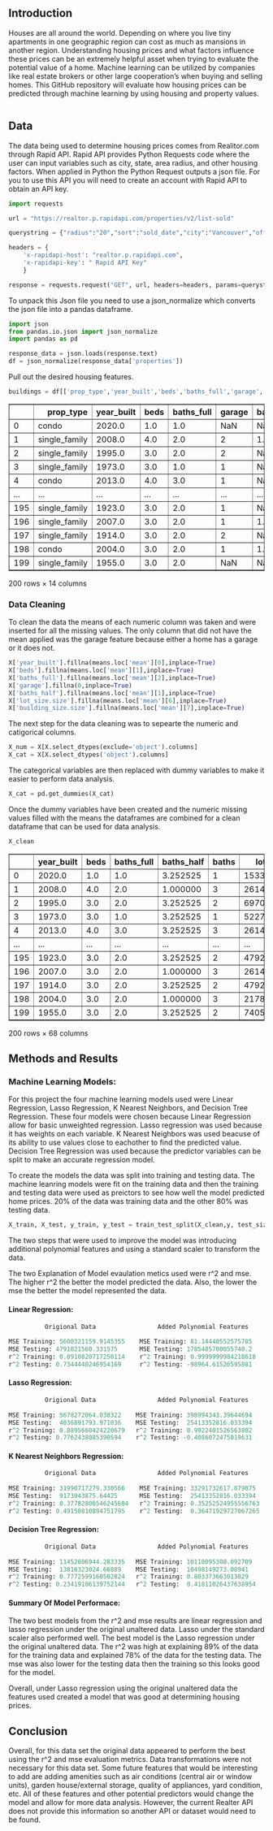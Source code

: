 ## Introduction 

Houses are all around the world. Depending on where you live tiny apartments in one geographic region can cost as much as mansions in another region. Understanding housing prices and what factors influence these prices can be an extremely helpful asset when trying to evaluate the potential value of a home. Machine learning can be utilized by companies like real estate brokers or other large cooperation’s when buying and selling homes. This GitHub repository will evaluate how housing prices can be predicted through machine learning by using housing and property values. 

```python
```

## Data

The data being used to determine housing prices comes from Realitor.com through Rapid API. Rapid API provides Python Requests code where the user can input variables such as city, state, area radius, and other housing factors. When applied in Python the Python Request outputs a json file. For you to use this API you will need to create an account with Rapid API to obtain an API key.

```python
import requests

url = "https://realtor.p.rapidapi.com/properties/v2/list-sold"

querystring = {"radius":"20","sort":"sold_date","city":"Vancouver","offset":"0","state_code":"WA","limit":"500"}

headers = {
    'x-rapidapi-host': "realtor.p.rapidapi.com",
    'x-rapidapi-key': " Rapid API Key"
    }

response = requests.request("GET", url, headers=headers, params=querystring)

```

To unpack this Json file you need to use a json_normalize which converts the json file into a pandas dataframe.

```python
import json
from pandas.io.json import json_normalize
import pandas as pd

response_data = json.loads(response.text)
df = json_normalize(response_data['properties'])
```

Pull out the desired housing features.

```python
buildings = df[['prop_type','year_built','beds','baths_full','garage','baths_half','price','baths','address.city','address.state','address.postal_code','address.county','lot_size.size','building_size.size']]
```

<div>

<table border="1" class="dataframe">
  <thead>
    <tr style="text-align: right;">
      <th></th>
      <th>prop_type</th>
      <th>year_built</th>
      <th>beds</th>
      <th>baths_full</th>
      <th>garage</th>
      <th>baths_half</th>
      <th>price</th>
      <th>baths</th>
      <th>address.city</th>
      <th>address.state</th>
      <th>address.postal_code</th>
      <th>address.county</th>
      <th>lot_size.size</th>
      <th>building_size.size</th>
    </tr>
  </thead>
  <tbody>
    <tr>
      <td>0</td>
      <td>condo</td>
      <td>2020.0</td>
      <td>1.0</td>
      <td>1.0</td>
      <td>NaN</td>
      <td>NaN</td>
      <td>254900</td>
      <td>1</td>
      <td>Portland</td>
      <td>Oregon</td>
      <td>97217</td>
      <td>Multnomah</td>
      <td>NaN</td>
      <td>651.0</td>
    </tr>
    <tr>
      <td>1</td>
      <td>single_family</td>
      <td>2008.0</td>
      <td>4.0</td>
      <td>2.0</td>
      <td>2</td>
      <td>1.0</td>
      <td>330000</td>
      <td>3</td>
      <td>Vancouver</td>
      <td>Washington</td>
      <td>98661</td>
      <td>Clark</td>
      <td>2614.0</td>
      <td>1558.0</td>
    </tr>
    <tr>
      <td>2</td>
      <td>single_family</td>
      <td>1995.0</td>
      <td>3.0</td>
      <td>2.0</td>
      <td>2</td>
      <td>NaN</td>
      <td>350000</td>
      <td>2</td>
      <td>Vancouver</td>
      <td>Washington</td>
      <td>98682</td>
      <td>Clark</td>
      <td>6970.0</td>
      <td>1201.0</td>
    </tr>
    <tr>
      <td>3</td>
      <td>single_family</td>
      <td>1973.0</td>
      <td>3.0</td>
      <td>1.0</td>
      <td>1</td>
      <td>NaN</td>
      <td>320000</td>
      <td>1</td>
      <td>Washougal</td>
      <td>Washington</td>
      <td>98671</td>
      <td>Clark</td>
      <td>5227.0</td>
      <td>1041.0</td>
    </tr>
    <tr>
      <td>4</td>
      <td>condo</td>
      <td>2013.0</td>
      <td>4.0</td>
      <td>3.0</td>
      <td>1</td>
      <td>NaN</td>
      <td>535000</td>
      <td>3</td>
      <td>Portland</td>
      <td>Oregon</td>
      <td>97211</td>
      <td>Multnomah</td>
      <td>2614.0</td>
      <td>2018.0</td>
    </tr>
    <tr>
      <td>...</td>
      <td>...</td>
      <td>...</td>
      <td>...</td>
      <td>...</td>
      <td>...</td>
      <td>...</td>
      <td>...</td>
      <td>...</td>
      <td>...</td>
      <td>...</td>
      <td>...</td>
      <td>...</td>
      <td>...</td>
      <td>...</td>
    </tr>
    <tr>
      <td>195</td>
      <td>single_family</td>
      <td>1923.0</td>
      <td>3.0</td>
      <td>2.0</td>
      <td>1</td>
      <td>NaN</td>
      <td>640000</td>
      <td>2</td>
      <td>Portland</td>
      <td>Oregon</td>
      <td>97211</td>
      <td>Multnomah</td>
      <td>4792.0</td>
      <td>1912.0</td>
    </tr>
    <tr>
      <td>196</td>
      <td>single_family</td>
      <td>2007.0</td>
      <td>3.0</td>
      <td>2.0</td>
      <td>1</td>
      <td>1.0</td>
      <td>430000</td>
      <td>3</td>
      <td>Portland</td>
      <td>Oregon</td>
      <td>97203</td>
      <td>Multnomah</td>
      <td>2614.0</td>
      <td>1380.0</td>
    </tr>
    <tr>
      <td>197</td>
      <td>single_family</td>
      <td>1914.0</td>
      <td>3.0</td>
      <td>2.0</td>
      <td>2</td>
      <td>NaN</td>
      <td>470000</td>
      <td>2</td>
      <td>Portland</td>
      <td>Oregon</td>
      <td>97203</td>
      <td>Multnomah</td>
      <td>4792.0</td>
      <td>1738.0</td>
    </tr>
    <tr>
      <td>198</td>
      <td>condo</td>
      <td>2004.0</td>
      <td>3.0</td>
      <td>2.0</td>
      <td>1</td>
      <td>1.0</td>
      <td>274000</td>
      <td>3</td>
      <td>Portland</td>
      <td>Oregon</td>
      <td>97233</td>
      <td>Multnomah</td>
      <td>2178.0</td>
      <td>1236.0</td>
    </tr>
    <tr>
      <td>199</td>
      <td>single_family</td>
      <td>1955.0</td>
      <td>3.0</td>
      <td>2.0</td>
      <td>NaN</td>
      <td>NaN</td>
      <td>363000</td>
      <td>2</td>
      <td>Portland</td>
      <td>Oregon</td>
      <td>97230</td>
      <td>Multnomah</td>
      <td>7405.0</td>
      <td>1080.0</td>
    </tr>
  </tbody>
</table>
<p>200 rows × 14 columns</p>
</div>

### Data Cleaning

To clean the data the means of each numeric column was taken and were inserted for all the missing values. The only column that did not have the mean applied was the garage feature because either a home has a garage or it does not.

```python
X['year_built'].fillna(means.loc['mean'][0],inplace=True)
X['beds'].fillna(means.loc['mean'][1],inplace=True)
X['baths_full'].fillna(means.loc['mean'][2],inplace=True)
X['garage'].fillna(0,inplace=True)
X['baths_half'].fillna(means.loc['mean'][1],inplace=True)
X['lot_size.size'].fillna(means.loc['mean'][6],inplace=True)
X['building_size.size'].fillna(means.loc['mean'][7],inplace=True)

```

The next step for the data cleaning was to sepearte the numeric and catigorical columns. 

```python
X_num = X[X.select_dtypes(exclude='object').columns]
X_cat = X[X.select_dtypes('object').columns]
```

The categorical variables are then replaced with dummy variables to make it easier to perform data analysis.

```python
X_cat = pd.get_dummies(X_cat)

```

Once the dummy variables have been created and the numeric missing values filled with the means the dataframes are combined for a clean dataframe that can be used for data analysis.

```python
X_clean
```

<div>
<table border="1" class="dataframe">
  <thead>
    <tr style="text-align: right;">
      <th></th>
      <th>year_built</th>
      <th>beds</th>
      <th>baths_full</th>
      <th>baths_half</th>
      <th>baths</th>
      <th>lot_size.size</th>
      <th>building_size.size</th>
      <th>prop_type_condo</th>
      <th>prop_type_farm</th>
      <th>prop_type_land</th>
      <th>...</th>
      <th>address.postal_code_98665</th>
      <th>address.postal_code_98671</th>
      <th>address.postal_code_98682</th>
      <th>address.postal_code_98683</th>
      <th>address.postal_code_98684</th>
      <th>address.postal_code_98685</th>
      <th>address.postal_code_98686</th>
      <th>address.county_Clark</th>
      <th>address.county_Columbia</th>
      <th>address.county_Multnomah</th>
    </tr>
  </thead>
  <tbody>
    <tr>
      <td>0</td>
      <td>2020.0</td>
      <td>1.0</td>
      <td>1.0</td>
      <td>3.252525</td>
      <td>1</td>
      <td>15335.491713</td>
      <td>651.0</td>
      <td>1</td>
      <td>0</td>
      <td>0</td>
      <td>...</td>
      <td>0</td>
      <td>0</td>
      <td>0</td>
      <td>0</td>
      <td>0</td>
      <td>0</td>
      <td>0</td>
      <td>0</td>
      <td>0</td>
      <td>1</td>
    </tr>
    <tr>
      <td>1</td>
      <td>2008.0</td>
      <td>4.0</td>
      <td>2.0</td>
      <td>1.000000</td>
      <td>3</td>
      <td>2614.000000</td>
      <td>1558.0</td>
      <td>0</td>
      <td>0</td>
      <td>0</td>
      <td>...</td>
      <td>0</td>
      <td>0</td>
      <td>0</td>
      <td>0</td>
      <td>0</td>
      <td>0</td>
      <td>0</td>
      <td>1</td>
      <td>0</td>
      <td>0</td>
    </tr>
    <tr>
      <td>2</td>
      <td>1995.0</td>
      <td>3.0</td>
      <td>2.0</td>
      <td>3.252525</td>
      <td>2</td>
      <td>6970.000000</td>
      <td>1201.0</td>
      <td>0</td>
      <td>0</td>
      <td>0</td>
      <td>...</td>
      <td>0</td>
      <td>0</td>
      <td>1</td>
      <td>0</td>
      <td>0</td>
      <td>0</td>
      <td>0</td>
      <td>1</td>
      <td>0</td>
      <td>0</td>
    </tr>
    <tr>
      <td>3</td>
      <td>1973.0</td>
      <td>3.0</td>
      <td>1.0</td>
      <td>3.252525</td>
      <td>1</td>
      <td>5227.000000</td>
      <td>1041.0</td>
      <td>0</td>
      <td>0</td>
      <td>0</td>
      <td>...</td>
      <td>0</td>
      <td>1</td>
      <td>0</td>
      <td>0</td>
      <td>0</td>
      <td>0</td>
      <td>0</td>
      <td>1</td>
      <td>0</td>
      <td>0</td>
    </tr>
    <tr>
      <td>4</td>
      <td>2013.0</td>
      <td>4.0</td>
      <td>3.0</td>
      <td>3.252525</td>
      <td>3</td>
      <td>2614.000000</td>
      <td>2018.0</td>
      <td>1</td>
      <td>0</td>
      <td>0</td>
      <td>...</td>
      <td>0</td>
      <td>0</td>
      <td>0</td>
      <td>0</td>
      <td>0</td>
      <td>0</td>
      <td>0</td>
      <td>0</td>
      <td>0</td>
      <td>1</td>
    </tr>
    <tr>
      <td>...</td>
      <td>...</td>
      <td>...</td>
      <td>...</td>
      <td>...</td>
      <td>...</td>
      <td>...</td>
      <td>...</td>
      <td>...</td>
      <td>...</td>
      <td>...</td>
      <td>...</td>
      <td>...</td>
      <td>...</td>
      <td>...</td>
      <td>...</td>
      <td>...</td>
      <td>...</td>
      <td>...</td>
      <td>...</td>
      <td>...</td>
      <td>...</td>
    </tr>
    <tr>
      <td>195</td>
      <td>1923.0</td>
      <td>3.0</td>
      <td>2.0</td>
      <td>3.252525</td>
      <td>2</td>
      <td>4792.000000</td>
      <td>1912.0</td>
      <td>0</td>
      <td>0</td>
      <td>0</td>
      <td>...</td>
      <td>0</td>
      <td>0</td>
      <td>0</td>
      <td>0</td>
      <td>0</td>
      <td>0</td>
      <td>0</td>
      <td>0</td>
      <td>0</td>
      <td>1</td>
    </tr>
    <tr>
      <td>196</td>
      <td>2007.0</td>
      <td>3.0</td>
      <td>2.0</td>
      <td>1.000000</td>
      <td>3</td>
      <td>2614.000000</td>
      <td>1380.0</td>
      <td>0</td>
      <td>0</td>
      <td>0</td>
      <td>...</td>
      <td>0</td>
      <td>0</td>
      <td>0</td>
      <td>0</td>
      <td>0</td>
      <td>0</td>
      <td>0</td>
      <td>0</td>
      <td>0</td>
      <td>1</td>
    </tr>
    <tr>
      <td>197</td>
      <td>1914.0</td>
      <td>3.0</td>
      <td>2.0</td>
      <td>3.252525</td>
      <td>2</td>
      <td>4792.000000</td>
      <td>1738.0</td>
      <td>0</td>
      <td>0</td>
      <td>0</td>
      <td>...</td>
      <td>0</td>
      <td>0</td>
      <td>0</td>
      <td>0</td>
      <td>0</td>
      <td>0</td>
      <td>0</td>
      <td>0</td>
      <td>0</td>
      <td>1</td>
    </tr>
    <tr>
      <td>198</td>
      <td>2004.0</td>
      <td>3.0</td>
      <td>2.0</td>
      <td>1.000000</td>
      <td>3</td>
      <td>2178.000000</td>
      <td>1236.0</td>
      <td>1</td>
      <td>0</td>
      <td>0</td>
      <td>...</td>
      <td>0</td>
      <td>0</td>
      <td>0</td>
      <td>0</td>
      <td>0</td>
      <td>0</td>
      <td>0</td>
      <td>0</td>
      <td>0</td>
      <td>1</td>
    </tr>
    <tr>
      <td>199</td>
      <td>1955.0</td>
      <td>3.0</td>
      <td>2.0</td>
      <td>3.252525</td>
      <td>2</td>
      <td>7405.000000</td>
      <td>1080.0</td>
      <td>0</td>
      <td>0</td>
      <td>0</td>
      <td>...</td>
      <td>0</td>
      <td>0</td>
      <td>0</td>
      <td>0</td>
      <td>0</td>
      <td>0</td>
      <td>0</td>
      <td>0</td>
      <td>0</td>
      <td>1</td>
    </tr>
  </tbody>
</table>
<p>200 rows × 68 columns</p>
</div>

## Methods and Results

### Machine Learning Models:

For this project the four machine learning models used were Linear Regression, Lasso Regression, K Nearest Neighbors, and Decision Tree Regression. These four models were chosen because Linear Regression allow for basic unweighted regression. Lasso regression was used because it has weights on each variable. K Nearest Neighbors was used beacuse of its ability to use values close to eachother to find the predicted value. Decision Tree Regression was used because the predictor variables can be split to make an accurate regression model. 

To create the models the data was split into training and testing data. The machine leanring models were fit on the training data and then the training and testing data were used as preictors to see how well the model predicted home prices. 20% of the data was training data and the other 80% was testing data.

```python
X_train, X_test, y_train, y_test = train_test_split(X_clean,y, test_size=.2, random_state=42)
```

The two steps that were used to improve the model was introducing additional polynomial features and using a standard scaler to transform the data.

The two Explanation of Model evaulation metics used were r^2 and mse. The higher r^2 the better the model predicted the data. Also, the lower the mse the better the model represented the data.

#### Linear Regression:

```python
          Origional Data                 Added Polynomial Features             Standared Scaler
          
MSE Training: 5600321159.9145355    MSE Training: 81.14440552575785     MSE Training: 5728882144.65625  
MSE Testing: 4791021560.331575      MSE Testing: 1785485700055740.2     MSE Testing:  1.7362469560887756e+38
r^2 Training: 0.8910820717250114    r^2 Training: 0.9999999984218618    r^2 Training: 0.8885817515263617
r^2 Testing: 0.7344440246954169     r^2 Testing: -98964.61526595881     r^2 Testing:   -9.623641805566386e+27
```

#### Lasso Regression:

```python
          Origional Data                 Added Polynomial Features             Standared Scaler
          
MSE Training: 5678272064.038322    MSE Training: 398994343.39644694     MSE Training: 5605558479.719356
MSE Testing:  4036891793.971036    MSE Testing:  25413352816.033394     MSE Testing:  4426826515.345859
r^2 Training: 0.8895660424220679   r^2 Training: 0.9922401526563802     r^2 Training: 0.8909802136339188
r^2 Testing: 0.7762438085390594    r^2 Testing: -0.4086072475019631     r^2 Testing:  0.754630569288129
```

#### K Nearest Neighbors Regression:

```python
          Origional Data                 Added Polynomial Features             Standared Scaler
          
MSE Training: 31990717279.330566    MSE Training: 33291732617.879875      MSE Training: 31371522027.783813
MSE Testing:  9173943875.64425      MSE Testing:  25413352816.033394      MSE Testing:  10571846691.244501
r^2 Training: 0.37782806546245684   r^2 Training: 0.35252524955556763     r^2 Training: 0.38987049340014535
r^2 Testing: 0.49150810894751795    r^2 Testing:  0.36471929727067265     r^2 Testing:  0.4140253756925969
```

#### Decision Tree Regression:

```python
          Origional Data                 Added Polynomial Features             Standared Scaler
          
MSE Training: 11452806944.283335   MSE Training: 10110095308.092709     MSE Training: 11452806944.283335
MSE Testing:  13816323024.66889    MSE Testing:  10498149273.08941      MSE Testing:  13771299413.55778
r^2 Training: 0.7772599160502824   r^2 Training: 0.803373663013829      r^2 Training: 0.7772599160502824
r^2 Testing: 0.23419106139752144   r^2 Testing:  0.41811026437638954    r^2 Testing:  0.23668662289933984
```

#### Summary Of Model Performace:
The two best models from the r^2 and mse results are linear regression and lasso regression under the original unaltered data. Lasso under the standard scaler also performed well. The best model is the Lasso regression under the original unaltered data. The r^2 was high at explaining 89% of the data for the training data and explained 78% of the data for the testing data. The mse was also lower for the testing data then the training so this looks good for the model.

Overall, under Lasso regression using the original unaltered data the features used created a model that was good at determining housing prices.

## Conclusion

Overall, for this data set the original data appeared to perform the best using the r^2 and mse evaluation metrics. Data transformations were not necessary for this data set. Some future features that would be interesting to add are adding amenities such as air conditions (central air or window units), garden house/external storage, quality of appliances, yard condition, etc. All of these features and other potential predictors would change the model and allow for more data analysis. However, the current Realter API does not provide this information so another API or dataset would need to be found.  
